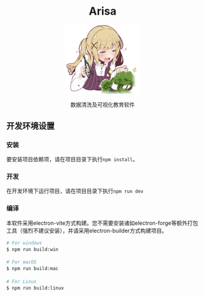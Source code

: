 <div align="center"><h1>Arisa</h1>
<img src="https://github.com/cuprum0816/Arisa/blob/4453721d3cc421ec638a0ceded01a573ddd22f99/resources/icon.png" alt="Arisa Logo" width="200">
<p></p>
<p>数据清洗及可视化教育软件</p>
</div>

## 开发环境设置

### 安装

要安装项目依赖项，请在项目目录下执行`npm install`。

### 开发

在开发环境下运行项目，请在项目目录下执行`npm run dev`

### 编译

本软件采用electron-vite方式构建。您不需要安装诸如electron-forge等额外打包工具（强烈不建议安装），并请采用electron-builder方式构建项目。
```bash
# For windows
$ npm run build:win

# For macOS
$ npm run build:mac

# For Linux
$ npm run build:linux
```
